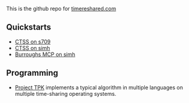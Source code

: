 This is the github repo for [timereshared.com](https://timereshared.com)

## Quickstarts
* [CTSS on s709](https://github.com/timereshared/ctss-s709-quickstart)
* [CTSS on simh](https://github.com/timereshared/ctss-simh-quickstart)
* [Burroughs MCP on simh](https://github.com/timereshared/burroughs-mcp-simh-quickstart)

## Programming
* [Project TPK](https://github.com/timereshared/project-tpk) implements a typical algorithm in multiple languages on multiple time-sharing operating systems.
